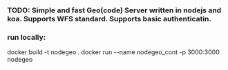 ### TODO: Simple and fast Geo(code) Server written in nodejs and koa. Supports WFS standard. Supports basic authenticatin. 


### run locally:

docker build -t nodegeo .
docker run --name nodegeo_cont -p 3000:3000 nodegeo
